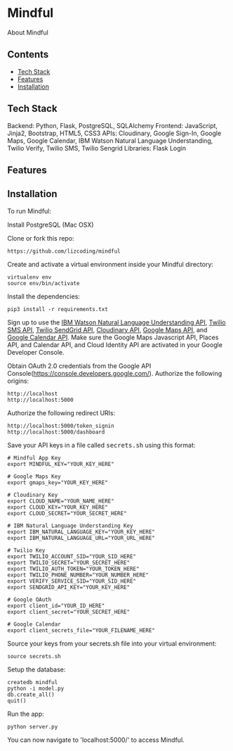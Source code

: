 # Mindful
About Mindful

## Contents
* [Tech Stack](#technologies)
* [Features](#features)
* [Installation](#install)

## <a name="technologies"></a>Tech Stack
Backend: Python, Flask, PostgreSQL, SQLAlchemy
Frontend: JavaScript, Jinja2, Bootstrap, HTML5, CSS3
APIs: Cloudinary, Google Sign-In, Google Maps, Google Calendar, IBM Watson Natural Language Understanding, Twilio Verify, Twilio SMS, Twilio Sengrid
Libraries: Flask Login

## <a name="features"></a>Features






## <a name="install"></a>Installation

To run Mindful:

Install PostgreSQL (Mac OSX)

Clone or fork this repo:

```
https://github.com/lizcoding/mindful
```

Create and activate a virtual environment inside your Mindful directory:

```
virtualenv env
source env/bin/activate
```

Install the dependencies:

```
pip3 install -r requirements.txt
```

Sign up to use the [IBM Watson Natural Language Understanding API](https://www.ibm.com/cloud/watson-natural-language-understanding), [Twilio SMS API](https://www.twilio.com/sms), [Twilio SendGrid API](https://www.twilio.com/sendgrid/email-api), [Cloudinary API]( cloudinary.com), [Google Maps API](https://developers.google.com/maps/documentation/javascript/overview), and [Google Calendar API](https://developers.google.com/calendar/api). Make sure the Google Maps Javascript API, Places API, and Calendar API, and Cloud Identity API are activated in your Google Developer Console.

Obtain OAuth 2.0 credentials from the Google API Console(https://console.developers.google.com/). Authorize the following origins:
```
http://localhost
http://localhost:5000
```

Authorize the following redirect URIs:
```
http://localhost:5000/token_signin
http://localhost:5000/dashboard
```

Save your API keys in a file called <kbd>secrets.sh</kbd> using this format:

```
# Mindful App Key
export MINDFUL_KEY="YOUR_KEY_HERE"

# Google Maps Key
export gmaps_key="YOUR_KEY_HERE"

# Cloudinary Key
export CLOUD_NAME="YOUR_NAME_HERE"
export CLOUD_KEY="YOUR_KEY_HERE"
export CLOUD_SECRET="YOUR_SECRET_HERE"

# IBM Natural Language Understanding Key
export IBM_NATURAL_LANGUAGE_KEY="YOUR_KEY_HERE"
export IBM_NATURAL_LANGUAGE_URL="YOUR_URL_HERE"

# Twilio Key
export TWILIO_ACCOUNT_SID="YOUR_SID_HERE"
export TWILIO_SECRET="YOUR_SECRET_HERE"
export TWILIO_AUTH_TOKEN="YOUR_TOKEN_HERE"
export TWILIO_PHONE_NUMBER="YOUR_NUMBER_HERE"
export VERIFY_SERVICE_SID="YOUR_SID_HERE"
export SENDGRID_API_KEY="YOUR_KEY_HERE"

# Google OAuth
export client_id="YOUR_ID_HERE"
export client_secret="YOUR_SECRET_HERE"

# Google Calendar
export client_secrets_file="YOUR_FILENAME_HERE"
```

Source your keys from your secrets.sh file into your virtual environment:

```
source secrets.sh
```

Setup the database:

```
createdb mindful
python -i model.py
db.create_all()
quit()
```

Run the app:

```
python server.py
```

You can now navigate to 'localhost:5000/' to access Mindful.
